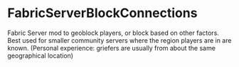 # FabricServerBlockConnections
Fabric Server mod to geoblock players, or block based on other factors. Best used for smaller community servers where the region players are in are known. (Personal experience: griefers are usually from about the same geographical location)
